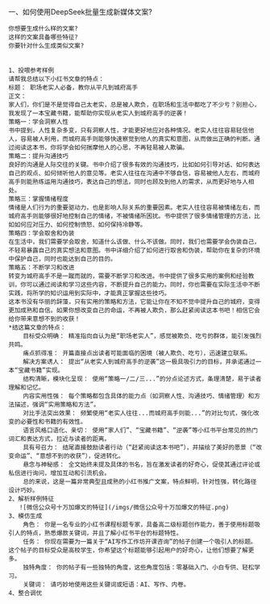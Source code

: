 一、如何使用DeepSeek批量生成新媒体文案?
     
    你想要生成什么样的文案? 
    这样的文案具备哪些特征?
    你要针对什么生成类似文案?


    1、投喂参考样例
    请帮我总结以下小红书文章的特点：
    标题： 职场老实人必备，教你从平凡到城府高手
    正文：
    家人们，你们是不是觉得自己太老实，总是被人欺负，在职场和生活中都吃了不少亏？别担心，我发现了一本宝藏书籍，能帮助你实现从老实人到城府高手的逆袭！
    策略一：学会洞察人性
    书中提到，人性复杂多变，只有洞察人性，才能更好地应对各种情况。老实人往往容易轻信他人，容易被人利用，而城府高手则能够快速察觉到他人的真实和意图，从而做出正确的判断。通过阅读这本书，你将学会如何揣摩他人的心思，不再轻易被人欺骗。
    策略二：提升沟通技巧
    良好的沟通是人际交往的关键。书中介绍了很多有效的沟通技巧，比如如何引导对话、如何表达自己的观点、如何倾听他人的意见等。老实人往往在沟通中不够自信，容易被他人左右，而城府高手则能熟练运用沟通技巧，表达自己的想法，同时也顾及到他人的需求，从而更好地与人相处。
    策略三：掌握情绪程度
    情绪是人们行为的重要驱动力，也是影响人际关系的重要因素。老实人往往容易被情绪左右，而城府高手则能够很好地控制自己的情绪，不被情绪所困扰。书中提供了很多情绪管理的方法，比如如何应对压力、如何控制愤怒、如何保持冷静等。
    策略四：学会取舍和伪装
    在生活中，我们需要学会取舍，知道什么该做、什么不该做。同时，我们也需要学会伪装自己，不轻易暴露自己的真实想法和意图。书中详细介绍了如何进行取舍和伪装，帮助你在复杂的环境中保护自己，同时也能达到自己的目的。
    策略五：不断学习和改进
    转变为城府高手不是一蹴而就的，需要不断学习和改进。书中提供了很多实用的案例和经验教训，你可以通过阅读和学习这些内容，不断提升自己的能力。同时，你也需要在实际生活中不断实践，将所学的知识运用到实际中，才能真正掌握这些技巧。
    这本书没有华丽的辞藻，只有实用的策略和方法，它能让你在不知不觉中提升自己的城府，变得更加成熟和自信。如果你想改变自己的命运，不再被人欺负，那么赶紧阅读这本书吧！相信它会给你带来意想不到的收获！
    *结这篇文章的特点：
        目标受众明确： 精准指向自认为是“职场老实人”，感觉被欺负、吃亏的群体，能引发强烈共鸣。
        痛点抓得准： 开篇直接点出读者可能面临的困境（被人欺负、吃亏），迅速建立联系。
        解决方案诱人： 提出“从老实人到城府高手的逆袭”这一极具吸引力的目标，并承诺通过一本“宝藏书籍”实现。
        结构清晰，模块化呈现： 使用“策略一/二/三...”的分点论述方式，条理清楚，易于读者理解和记忆。
        内容实用性强： 每个策略都包含具体的能力点（如洞察人性、沟通技巧、情绪管理）和方法描述，强调“实用策略和方法”。
        对比手法突出效果： 频繁使用“老实人往往...而城府高手则能...”的对比句式，强化改变的必要性和书籍的有效性。
        语言风格口语化、亲切： 使用“家人们”、“宝藏书籍”、“逆袭”等小红书平台常见的热门词汇和表达方式，拉近与读者的距离。
        具有号召力： 结尾直接鼓励读者行动（“赶紧阅读这本书吧”），并描绘了美好的愿景（“改变命运”、“意想不到的收获”），促进转化。
        悬念与神秘感： 全文始终未提及具体的书名，旨在激发读者的好奇心，促使其通过评论或私信进行询问，增加互动和引流机会。
        总的来说，这是一篇非常典型且成熟的小红书推广文案，特点鲜明，针对性强，转化路径设计巧妙。
    2、解析样例特征
       ![微信公众号十万加爆文的特征](/imgs/微信公众号十万加爆文的特征.png)
    3、模仿生成
        角色： 你是一名专业的小红书课程标题专家，具备高二级标题创作能力，善于使用标题吸引人的特点，熟悉爆款关键词，并且了解小红书平台的标题特性。
        任务： 你现在需要为一篇关于“AI写作工作坊开课咨询”的帖子创建一个吸引人的标题。这个帖子的目标受众是高校学生，你希望这个标题能够引起用户的好奇心，让他们想要了解更多。
        独特角度： 你的帖子有一些独特的角度，这些角度包括：零基础入门、小白专供、轻松学习。
        关键词： 请巧妙地使用这些关键词或短语：AI、写作、内卷。
    4、整合调优
    
